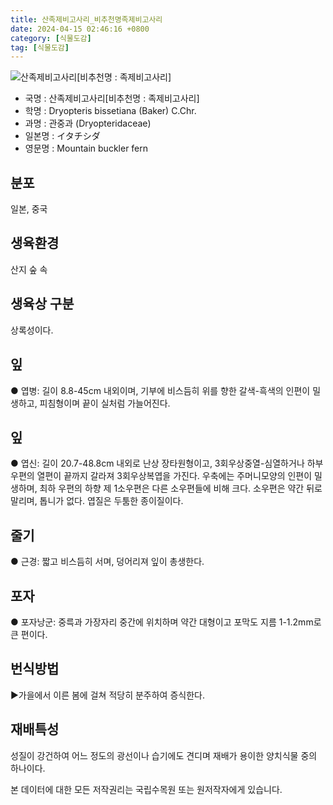 ```yaml
---
title: 산족제비고사리_비추천명족제비고사리
date: 2024-04-15 02:46:16 +0800
category: [식물도감]
tag: [식물도감]
---
```




![산족제비고사리[비추천명 : 족제비고사리]](/fileUpload/plants/basic/Dryopteridaceae/Dryopteris/3624/1_th2.JPG)
- 국명 : 산족제비고사리[비추천명 : 족제비고사리]
- 학명 : Dryopteris bissetiana (Baker) C.Chr.
- 과명 : 관중과 (Dryopteridaceae)
- 일본명 : イタチシダ
- 영문명 : Mountain buckler fern


## 분포
일본, 중국
## 생육환경
산지 숲 속 
## 생육상 구분
상록성이다. 
## 잎
● 엽병: 길이 8.8-45cm 내외이며, 기부에 비스듬히 위를 향한 갈색-흑색의 인편이 밀생하고, 피침형이며 끝이 실처럼 가늘어진다. 
## 잎
● 엽신: 길이 20.7-48.8cm 내외로 난상 장타원형이고, 3회우상중열-심열하거나 하부 우편의 열편이 끝까지 갈라져 3회우상복엽을 가진다. 우축에는 주머니모양의 인편이 밀생하며, 최하 우편의 하향 제 1소우편은 다른 소우편들에 비해 크다. 소우편은 약간 뒤로 말리며, 톱니가 없다. 엽질은 두툼한 종이질이다. 
## 줄기
● 근경: 짧고 비스듬히 서며, 덩어리져 잎이 총생한다. 
## 포자
● 포자낭군: 중륵과 가장자리 중간에 위치하며 약간 대형이고 포막도 지름 1-1.2mm로 큰 편이다. 
## 번식방법
▶가을에서 이른 봄에 걸쳐 적당히 분주하여 증식한다.
## 재배특성
성질이 강건하여 어느 정도의 광선이나 습기에도 견디며 재배가 용이한 양치식물 중의 하나이다.






본 데이터에 대한 모든 저작권리는 국립수목원 또는 원저작자에게 있습니다.
